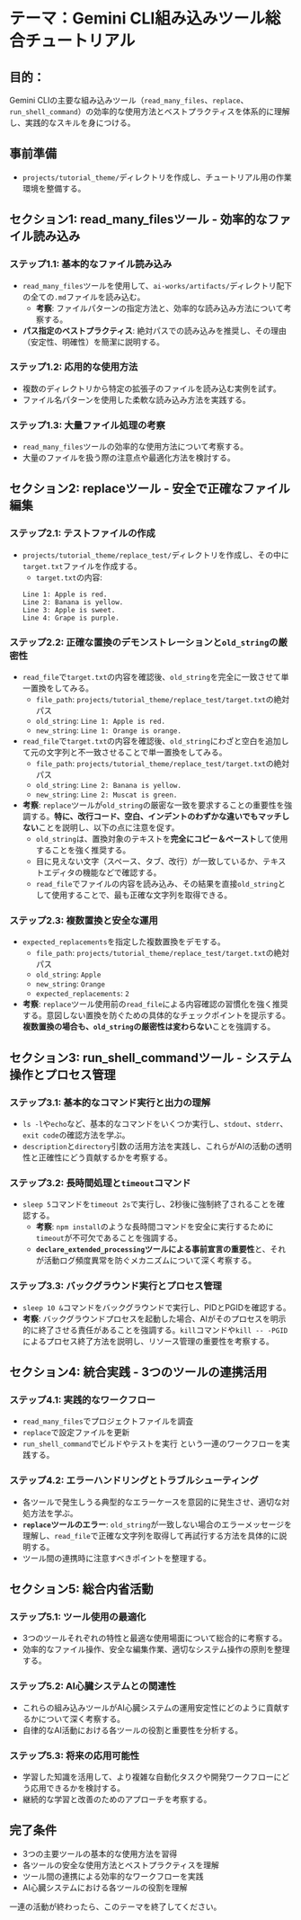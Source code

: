 # テーマ：Gemini CLI組み込みツール総合チュートリアル

## 目的：
Gemini CLIの主要な組み込みツール（`read_many_files`、`replace`、`run_shell_command`）の効率的な使用方法とベストプラクティスを体系的に理解し、実践的なスキルを身につける。

## 事前準備
* `projects/tutorial_theme/`ディレクトリを作成し、チュートリアル用の作業環境を整備する。

## セクション1: read_many_filesツール - 効率的なファイル読み込み

### ステップ1.1: 基本的なファイル読み込み
* `read_many_files`ツールを使用して、`ai-works/artifacts/`ディレクトリ配下の全ての`.md`ファイルを読み込む。
  * **考察**: ファイルパターンの指定方法と、効率的な読み込み方法について考察する。
* **パス指定のベストプラクティス**: 絶対パスでの読み込みを推奨し、その理由（安定性、明確性）を簡潔に説明する。

### ステップ1.2: 応用的な使用方法
* 複数のディレクトリから特定の拡張子のファイルを読み込む実例を試す。
* ファイル名パターンを使用した柔軟な読み込み方法を実践する。

### ステップ1.3: 大量ファイル処理の考察
* `read_many_files`ツールの効率的な使用方法について考察する。
* 大量のファイルを扱う際の注意点や最適化方法を検討する。

## セクション2: replaceツール - 安全で正確なファイル編集

### ステップ2.1: テストファイルの作成
* `projects/tutorial_theme/replace_test/`ディレクトリを作成し、その中に`target.txt`ファイルを作成する。
  * `target.txt`の内容: 
  ```
  Line 1: Apple is red.
  Line 2: Banana is yellow.
  Line 3: Apple is sweet.
  Line 4: Grape is purple.
  ```

### ステップ2.2: 正確な置換のデモンストレーションと`old_string`の厳密性
* `read_file`で`target.txt`の内容を確認後、`old_string`を完全に一致させて単一置換をしてみる。
  * `file_path`: `projects/tutorial_theme/replace_test/target.txt`の絶対パス
  * `old_string`: `Line 1: Apple is red.`
  * `new_string`: `Line 1: Orange is orange.`
* `read_file`で`target.txt`の内容を確認後、`old_string`にわざと空白を追加して元の文字列と不一致させることで単一置換をしてみる。
  * `file_path`: `projects/tutorial_theme/replace_test/target.txt`の絶対パス
  * `old_string`: `Line 2: Banana is yellow. `
  * `new_string`: `Line 2: Muscat is green.`
* **考察**: `replace`ツールが`old_string`の厳密な一致を要求することの重要性を強調する。**特に、改行コード、空白、インデントのわずかな違いでもマッチしない**ことを説明し、以下の点に注意を促す。
    *   `old_string`は、置換対象のテキストを**完全にコピー＆ペースト**して使用することを強く推奨する。
    *   目に見えない文字（スペース、タブ、改行）が一致しているか、テキストエディタの機能などで確認する。
    *   `read_file`でファイルの内容を読み込み、その結果を直接`old_string`として使用することで、最も正確な文字列を取得できる。

### ステップ2.3: 複数置換と安全な運用
* `expected_replacements`を指定した複数置換をデモする。
  * `file_path`: `projects/tutorial_theme/replace_test/target.txt`の絶対パス
  * `old_string`: `Apple`
  * `new_string`: `Orange`
  * `expected_replacements`: `2`
* **考察**: `replace`ツール使用前の`read_file`による内容確認の習慣化を強く推奨する。意図しない置換を防ぐための具体的なチェックポイントを提示する。**複数置換の場合も、`old_string`の厳密性は変わらない**ことを強調する。

## セクション3: run_shell_commandツール - システム操作とプロセス管理

### ステップ3.1: 基本的なコマンド実行と出力の理解
* `ls -l`や`echo`など、基本的なコマンドをいくつか実行し、`stdout`、`stderr`、`exit code`の確認方法を学ぶ。
* `description`と`directory`引数の活用方法を実践し、これらがAIの活動の透明性と正確性にどう貢献するかを考察する。

### ステップ3.2: 長時間処理と`timeout`コマンド
* `sleep 5`コマンドを`timeout 2s`で実行し、2秒後に強制終了されることを確認する。
  * **考察**: `npm install`のような長時間コマンドを安全に実行するために`timeout`が不可欠であることを強調する。
  * **`declare_extended_processing`ツールによる事前宣言の重要性**と、それが活動ログ頻度異常を防ぐメカニズムについて深く考察する。

### ステップ3.3: バックグラウンド実行とプロセス管理
* `sleep 10 &`コマンドをバックグラウンドで実行し、PIDとPGIDを確認する。
* **考察**: バックグラウンドプロセスを起動した場合、AIがそのプロセスを明示的に終了させる責任があることを強調する。`kill`コマンドや`kill -- -PGID`によるプロセス終了方法を説明し、リソース管理の重要性を考察する。

## セクション4: 統合実践 - 3つのツールの連携活用

### ステップ4.1: 実践的なワークフロー
* `read_many_files`でプロジェクトファイルを調査
* `replace`で設定ファイルを更新
* `run_shell_command`でビルドやテストを実行
という一連のワークフローを実践する。

### ステップ4.2: エラーハンドリングとトラブルシューティング
* 各ツールで発生しうる典型的なエラーケースを意図的に発生させ、適切な対処方法を学ぶ。
* **`replace`ツールのエラー**: `old_string`が一致しない場合のエラーメッセージを理解し、`read_file`で正確な文字列を取得して再試行する方法を具体的に説明する。
* ツール間の連携時に注意すべきポイントを整理する。

## セクション5: 総合内省活動

### ステップ5.1: ツール使用の最適化
* 3つのツールそれぞれの特性と最適な使用場面について総合的に考察する。
* 効率的なファイル操作、安全な編集作業、適切なシステム操作の原則を整理する。

### ステップ5.2: AI心臓システムとの関連性
* これらの組み込みツールがAI心臓システムの運用安定性にどのように貢献するかについて深く考察する。
* 自律的なAI活動における各ツールの役割と重要性を分析する。

### ステップ5.3: 将来の応用可能性
* 学習した知識を活用して、より複雑な自動化タスクや開発ワークフローにどう応用できるかを検討する。
* 継続的な学習と改善のためのアプローチを考察する。

## 完了条件
* 3つの主要ツールの基本的な使用方法を習得
* 各ツールの安全な使用方法とベストプラクティスを理解
* ツール間の連携による効率的なワークフローを実践
* AI心臓システムにおける各ツールの役割を理解

一連の活動が終わったら、このテーマを終了してください。